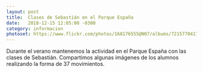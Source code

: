 ```yaml
---
layout: post
title:  Clases de Sebastián en el Parque España
date:   2018-12-15 12:05:00 -0300
category: informacion
photoset: https://www.flickr.com/photos/168176555@N07/albums/72157704172228361
---
```



Durante el verano mantenemos la actividad en el Parque España con las clases de Sebastián. Compartimos algunas imágenes de los alumnos realizando la forma de 37 movimientos.